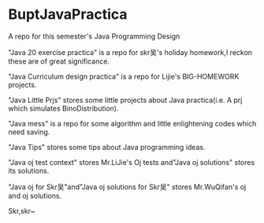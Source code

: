 # BuptJavaPractica
A repo for this semester's Java Programming Design    

"Java 20 exercise practica" is a repo for skr吴's holiday homework,I reckon these are of great significance.      

"Java Curriculum design practica" is a repo for Lijie's BIG-HOMEWORK projects.   

"Java Little Prjs" stores some little projects about Java practica(i.e. A prj which simulates BinoDistribution).    

"Java mess" is a repo for some algorithm and little enlightening codes which need saving.       

"Java Tips" stores some tips about Java programming ideas.        

"Java oj test context" stores Mr.LiJie's Oj tests and"Java oj solutions" stores its solutions.     

"Java oj for Skr吴"and"Java oj solutions for Skr吴" stores Mr.WuQifan's oj and oj solutions.       


Skr,skr~
